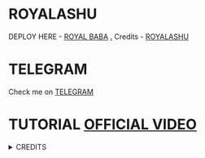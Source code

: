 # ROYALASHU

DEPLOY HERE - [ROYAL BABA](https://dashboard.heroku.com/new?button-url=https%3A%2F%2Fgithub.com%2Froyalashu4m%2FHEROKU&template=https%3A%2F%2Fgithub.com%2Froyalashu4m%2FHEROKU)
[.](https://heroku.com/deploy)
Credits - [ROYALASHU](https://t.me/royalashu4u)

# TELEGRAM
Check me on [TELEGRAM](https://t.me/royalashu4u)
# TUTORIAL [OFFICIAL VIDEO](https://www.youtube.com/channel/UCUVwM-MsWCZ-FdWQoQYOwiQ)

<details>
<summary> CREDITS </summary>
<h1> royalashu4u </h1>
<h1> PROBOY X </h1>
<h1> TEAMLEGEND </h1>
</details>

